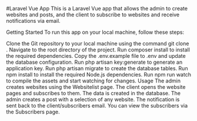 #Laravel Vue App
This is a Laravel Vue app that allows the admin to create websites and posts, and the client to subscribe to websites and receive notifications via email.

Getting Started
To run this app on your local machine, follow these steps:

Clone the Git repository to your local machine using the command git clone <repository-url>.
Navigate to the root directory of the project.
Run composer install to install the required dependencies.
Copy the .env.example file to .env and update the database configuration.
Run php artisan key:generate to generate an application key.
Run php artisan migrate to create the database tables.
Run npm install to install the required Node.js dependencies.
Run npm run watch to compile the assets and start watching for changes.
Usage
The admin creates websites using the Websitelist page.
The client opens the website pages and subscribes to them.
The data is created in the database.
The admin creates a post with a selection of any website.
The notification is sent back to the client/subscribers email.
You can view the subscribers via the Subscribers page.
